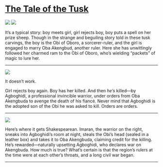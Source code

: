 # [The Tale of the Tusk](http://artsmia.github.io/griot/#/stories/233)

![](http://cdn.dx.artsmia.org/thumbs/tn_111103_mia348_H7_3719.jpg)
![](http://cdn.dx.artsmia.org/thumbs/tn_.jpg)

It’s a typical story: boy meets girl, girl rejects boy, boy puts a spell on her prize sheep. Though in the strange and beguiling story told in these tusk carvings, the boy is the Obi of Oboro, a sorcerer-ruler, and the girl is engaged to marry Oba Akengbud, another ruler. Here she has unwittingly followed her charmed ram to the Obi of Oboro, who’s wielding “packets” of magic to lure her.

---

![](http://cdn.dx.artsmia.org/thumbs/tn_111103_mia348_D5_3677.jpg)

It doesn’t work.

Girl rejects boy again. Boy has her killed. And then *he’s* killed—by Agboghidi, a professional invincible warrior, under orders from Oba Akengbuda to avenge the death of his fiancé. Never mind that Agboghidi is the adopted son of the Obi he was asked to kill. Orders are orders.

---

![](http://cdn.dx.artsmia.org/thumbs/tn_111103_mia348_D6_3695.jpg)

Here’s where it gets Shakespearean. Imaran, the warrior on the right, sneaks into Agboghidi’s room at night, steals the Obi’s head (sealed in a leather box) and takes it to Oba Akengbuda, claiming credit for the killing. He’s rewarded—naturally upsetting Agboghidi, who declares war on Akengbuda. How much is true? What’s certain is that the region’s rulers at the time were at each other’s throats, and a long civil war began.

---
